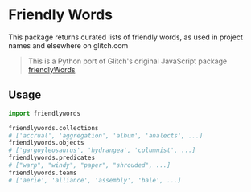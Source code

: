 # Friendly Words

This package returns curated lists of friendly words, as used in project names and elsewhere on glitch.com

> This is a Python port of Glitch's original JavaScript package [friendlyWords](https://github.com/glitchdotcom/friendly-words/#friendly-words)

## Usage

```python
import friendlywords

friendlywords.collections
# ['accrual', 'aggregation', 'album', 'analects', ...]
friendlywords.objects
# ['gargoyleosaurus', 'hydrangea', 'columnist', ...]
friendlywords.predicates
# ["warp", "windy", "paper", "shrouded", ...]
friendlywords.teams
# ['aerie', 'alliance', 'assembly', 'bale', ...]
```

